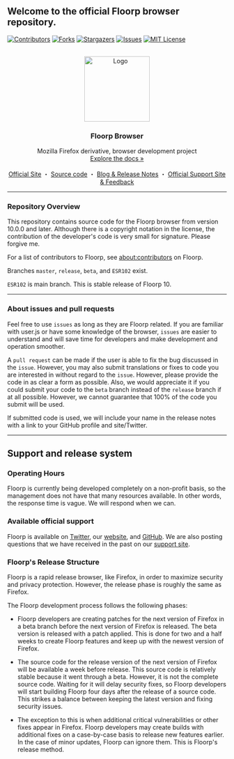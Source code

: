## Welcome to the official Floorp browser repository.

[![Contributors][contributors-shield]][contributors-url]
[![Forks][forks-shield]][forks-url]
[![Stargazers][stars-shield]][stars-url]
[![Issues][issues-shield]][issues-url]
[![MIT License][license-shield]][license-url]


<!-- MARKDOWN LINKS & IMAGES -->
<!-- https://www.markdownguide.org/basic-syntax/#reference-style-links -->
[contributors-shield]: https://img.shields.io/github/contributors/Floorp-Projects/Floorp.svg?style=for-the-badge
[contributors-url]: https://github.com/Floorp-Projects/Floorp/graphs/contributors
[forks-shield]: https://img.shields.io/github/forks/Floorp-Projects/Floorp?style=for-the-badge
[forks-url]: https://github.com/Floorp-Projects/Floorp/network/members
[stars-shield]: https://img.shields.io/github/stars/Floorp-Projects/Floorp.svg?style=for-the-badge
[stars-url]: https://github.com/Floorp-Projects/Floorp/stargazers
[issues-shield]: https://img.shields.io/github/issues/Floorp-Projects/Floorp.svg?style=for-the-badge
[issues-url]: https://github.com/Floorp-Projects/Floorp-Projects/issues
[license-shield]: https://img.shields.io/github/license/Floorp-Projects/Floorp.svg?style=for-the-badge
[license-url]: https://github.com/Floorp-Projects/Floorp/blob/master/LICENSE
<!-- PROJECT LOGO -->
<br />
<div align="center">
  <a href="https://github.com/Floorp-Projects/Floorp">
    <img src="https://avatars.githubusercontent.com/u/94953125?s=200&v=4" alt="Logo" width="150" height="150">
  </a>

  <h3 align="center">Floorp Browser</h3>

  <p align="center">
    Mozilla Firefox derivative, browser development project
    <br />
    <a href=".github/workflow.md">Explore the docs »</a>
    <br />
    <br />
    <a href="https://floorp.ablaze.one">Official Site</a>
    ・
    <a href="https://github.com/Floorp-Projects/Floorp">Source code</a>
    ・
    <a href="https://blog.ablaze.one">Blog & Release Notes</a>
    ・
    <a href="https://support.ablaze.one">Official Support Site & Feedback</a>
  </p>
</div>

---

### Repository Overview

This repository contains source code for the Floorp browser from version 10.0.0 and later. Although there is a copyright notation in the license, the contribution of the developer's code is very small for signature. Please forgive me.

For a list of contributors to Floorp, see [about:contributors](browser/components/aboutcontributor/contributor.html) on Floorp.

Branches ```master```, ```release```, ``beta``, and ``ESR102`` exist.

``ESR102`` is main branch. This is stable release of Floorp 10.

----

### About issues and pull requests

Feel free to use ``issues`` as long as they are Floorp related. If you are familiar with user.js or have some knowledge of the browser, `issues` are easier to understand and will save time for developers and make development and operation smoother.

A `pull request` can be made if the user is able to fix the bug discussed in the `issue`. However, you may also submit translations or fixes to code you are interested in without regard to the `issue`. However, please provide the code in as clear a form as possible. Also, we would appreciate it if you could submit your code to the `beta` branch instead of the `release` branch if at all possible. However, we cannot guarantee that 100% of the code you submit will be used.

If submitted code is used, we will include your name in the release notes with a link to your GitHub profile and site/Twitter.

---

## Support and release system

### Operating Hours

Floorp is currently being developed completely on a non-profit basis, so the management does not have that many resources available. In other words, the response time is vague. We will respond when we can.

### Available official support

Floorp is available on [Twitter](https://twitter.com/floorp_browser), our [website](https://floorp.ablaze.one/), and [GitHub](https://github.com/orgs/Floorp-Projects).
We are also posting questions that we have received in the past on our [support site](https://support.ablaze.one/).

### Floorp's Release Structure

Floorp is a rapid release browser, like Firefox, in order to maximize security and privacy protection. However, the release phase is roughly the same as Firefox.

The Floorp development process follows the following phases:

* Floorp developers are creating patches for the next version of Firefox in a beta branch before the next version of Firefox is released. The beta version is released with a patch applied. This is done for two and a half weeks to create Floorp features and keep up with the newest version of Firefox.

* The source code for the release version of the next version of Firefox will be available a week before release. This source code is relatively stable because it went through a beta. However, it is not the complete source code. Waiting for it will delay security fixes, so Floorp developers will start building Floorp four days after the release of a source code. This strikes a balance between keeping the latest version and fixing security issues.

* The exception to this is when additional critical vulnerabilities or other fixes appear in Firefox. Floorp developers may create builds with additional fixes on a case-by-case basis to release new features earlier. In the case of minor updates, Floorp can ignore them. This is Floorp's release method.